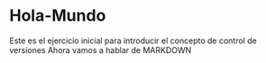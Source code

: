 # Hola-Mundo
Este es el ejercicio inicial para introducir el concepto de control de versiones
Ahora vamos a hablar de MARKDOWN
